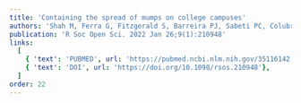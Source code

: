 ```yaml
---
title: 'Containing the spread of mumps on college campuses'
authors: 'Shah M, Ferra G, Fitzgerald S, Barreira PJ, Sabeti PC, Colubri A'
publication: 'R Soc Open Sci. 2022 Jan 26;9(1):210948'
links:
  [
    { 'text': 'PUBMED', url: 'https://pubmed.ncbi.nlm.nih.gov/35116142'},
    { 'text': 'DOI', url: 'https://doi.org/10.1098/rsos.210948'},
  ]
order: 22
---
```

